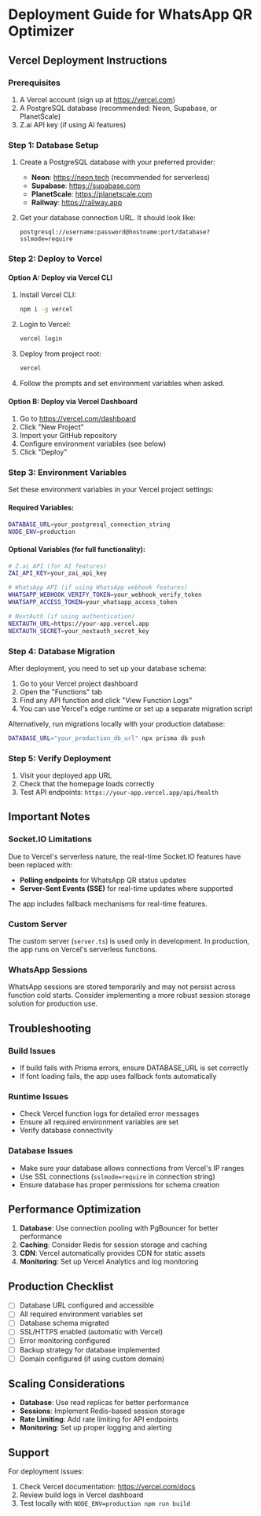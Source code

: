 # Deployment Guide for WhatsApp QR Optimizer

## Vercel Deployment Instructions

### Prerequisites
1. A Vercel account (sign up at https://vercel.com)
2. A PostgreSQL database (recommended: Neon, Supabase, or PlanetScale)
3. Z.ai API key (if using AI features)

### Step 1: Database Setup
1. Create a PostgreSQL database with your preferred provider:
   - **Neon**: https://neon.tech (recommended for serverless)
   - **Supabase**: https://supabase.com
   - **PlanetScale**: https://planetscale.com
   - **Railway**: https://railway.app

2. Get your database connection URL. It should look like:
   ```
   postgresql://username:password@hostname:port/database?sslmode=require
   ```

### Step 2: Deploy to Vercel

#### Option A: Deploy via Vercel CLI
1. Install Vercel CLI:
   ```bash
   npm i -g vercel
   ```

2. Login to Vercel:
   ```bash
   vercel login
   ```

3. Deploy from project root:
   ```bash
   vercel
   ```

4. Follow the prompts and set environment variables when asked.

#### Option B: Deploy via Vercel Dashboard
1. Go to https://vercel.com/dashboard
2. Click "New Project"
3. Import your GitHub repository
4. Configure environment variables (see below)
5. Click "Deploy"

### Step 3: Environment Variables
Set these environment variables in your Vercel project settings:

#### Required Variables:
```bash
DATABASE_URL=your_postgresql_connection_string
NODE_ENV=production
```

#### Optional Variables (for full functionality):
```bash
# Z.ai API (for AI features)
ZAI_API_KEY=your_zai_api_key

# WhatsApp API (if using WhatsApp webhook features)
WHATSAPP_WEBHOOK_VERIFY_TOKEN=your_webhook_verify_token
WHATSAPP_ACCESS_TOKEN=your_whatsapp_access_token

# NextAuth (if using authentication)
NEXTAUTH_URL=https://your-app.vercel.app
NEXTAUTH_SECRET=your_nextauth_secret_key
```

### Step 4: Database Migration
After deployment, you need to set up your database schema:

1. Go to your Vercel project dashboard
2. Open the "Functions" tab
3. Find any API function and click "View Function Logs"
4. You can use Vercel's edge runtime or set up a separate migration script

Alternatively, run migrations locally with your production database:
```bash
DATABASE_URL="your_production_db_url" npx prisma db push
```

### Step 5: Verify Deployment
1. Visit your deployed app URL
2. Check that the homepage loads correctly
3. Test API endpoints: `https://your-app.vercel.app/api/health`

## Important Notes

### Socket.IO Limitations
Due to Vercel's serverless nature, the real-time Socket.IO features have been replaced with:
- **Polling endpoints** for WhatsApp QR status updates
- **Server-Sent Events (SSE)** for real-time updates where supported

The app includes fallback mechanisms for real-time features.

### Custom Server
The custom server (`server.ts`) is used only in development. In production, the app runs on Vercel's serverless functions.

### WhatsApp Sessions
WhatsApp sessions are stored temporarily and may not persist across function cold starts. Consider implementing a more robust session storage solution for production use.

## Troubleshooting

### Build Issues
- If build fails with Prisma errors, ensure DATABASE_URL is set correctly
- If font loading fails, the app uses fallback fonts automatically

### Runtime Issues
- Check Vercel function logs for detailed error messages
- Ensure all required environment variables are set
- Verify database connectivity

### Database Issues
- Make sure your database allows connections from Vercel's IP ranges
- Use SSL connections (`sslmode=require` in connection string)
- Ensure database has proper permissions for schema creation

## Performance Optimization

1. **Database**: Use connection pooling with PgBouncer for better performance
2. **Caching**: Consider Redis for session storage and caching
3. **CDN**: Vercel automatically provides CDN for static assets
4. **Monitoring**: Set up Vercel Analytics and log monitoring

## Production Checklist

- [ ] Database URL configured and accessible
- [ ] All required environment variables set
- [ ] Database schema migrated
- [ ] SSL/HTTPS enabled (automatic with Vercel)
- [ ] Error monitoring configured
- [ ] Backup strategy for database implemented
- [ ] Domain configured (if using custom domain)

## Scaling Considerations

- **Database**: Use read replicas for better performance
- **Sessions**: Implement Redis-based session storage
- **Rate Limiting**: Add rate limiting for API endpoints
- **Monitoring**: Set up proper logging and alerting

## Support

For deployment issues:
1. Check Vercel documentation: https://vercel.com/docs
2. Review build logs in Vercel dashboard
3. Test locally with `NODE_ENV=production npm run build`